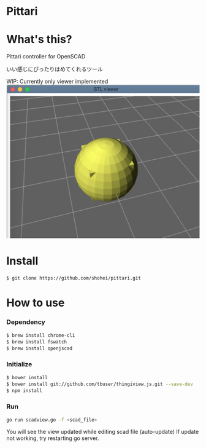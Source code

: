 Pittari
===

# What's this?
Pittari controller for OpenSCAD

いい感じにぴったりはめてくれるツール

WIP: Currently only viewer implemented
![screenshot](image.png)

# Install
```sh
$ git clone https://github.com/shohei/pittari.git
```

# How to use
### Dependency 
```sh
$ brew install chrome-cli 
$ brew install fswatch 
$ brew install openjscad 
```
### Initialize
```sh
$ bower install
$ bower install git://github.com/tbuser/thingiview.js.git --save-dev
$ npm install
```
### Run
```sh
go run scadview.go -f <scad_file>
```
You will see the view updated while editing scad file (auto-update)
If update not working, try restarting go server.
